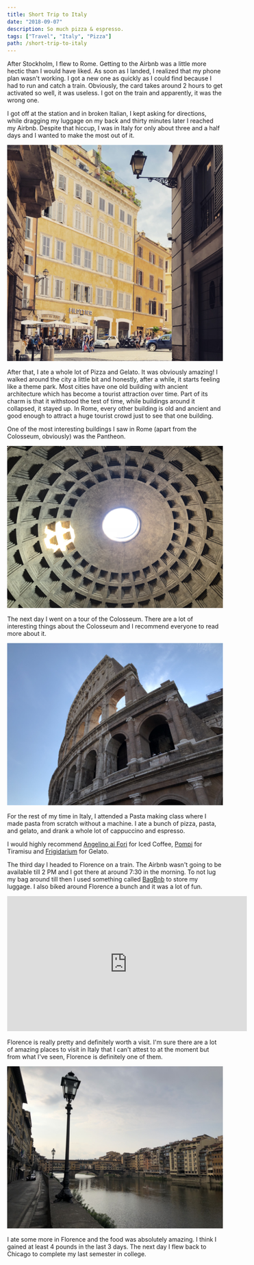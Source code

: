```yaml
---
title: Short Trip to Italy
date: "2018-09-07"
description: So much pizza & espresso.
tags: ["Travel", "Italy", "Pizza"]
path: /short-trip-to-italy
---
```


After Stockholm, I flew to Rome. Getting to the Airbnb was a little more hectic than I would have liked. As soon as I landed, I realized that my phone plan wasn't working. I got a new one as quickly as I could find because I had to run and catch a train. Obviously, the card takes around 2 hours to get activated so well, it was useless. I got on the train and apparently, it was the wrong one.

I got off at the station and in broken Italian, I kept asking for directions,
while dragging my luggage on my back and thirty minutes later I reached my Airbnb. Despite that hiccup, I was in Italy for only about three and a half days and I wanted to make the most out of it.

![(Img 1) A random street in Rome](../images/2018-09-07-short-trip-to-italy/rome_building.jpg)

After that, I ate a whole lot of Pizza and Gelato. It was obviously amazing! I walked around the city a little bit and honestly, after a while, it starts feeling like a theme park. Most cities have one old building with ancient architecture which has become a tourist attraction over time. Part of its charm is that it withstood the test of time, while buildings around it collapsed, it stayed up. In Rome, every other building is old and ancient and good enough to attract a huge tourist crowd just to see that one building.

One of the most interesting buildings I saw in Rome (apart from the Colosseum, obviously) was the Pantheon.

![(Img 2) The Pantheon, Rome](../images/2018-09-07-short-trip-to-italy/pantheon.jpg)

The next day I went on a tour of the Colosseum. There are a lot of interesting things about the Colosseum and I recommend everyone to read more about it.

![(Img 3) The Colosseum, Rome](../images/2018-09-07-short-trip-to-italy/colosseum.jpg)

For the rest of my time in Italy, I attended a Pasta making class where I made pasta from scratch without a machine. I ate a bunch of pizza, pasta, and gelato, and drank a whole lot of cappuccino and espresso.

I would highly recommend [Angelino ai Fori](https://www.yelp.com/biz/angelino-ai-fori-roma-4)
for Iced Coffee, [Pompi](https://barpompi.it/) for Tiramisu
and [Frigidarium](https://www.yelp.com/biz/frigidarium-roma) for Gelato.

The third day I headed to Florence on a train. The Airbnb wasn't going to be available till 2 PM and I got there at around 7:30 in the morning. To not lug my bag around till then I used something called [BagBnb](https://bagbnb.com/) to store my luggage. I also biked around Florence a bunch and it was a lot of fun.

<iframe width="560" height="315" margin="auto" src="https://www.youtube.com/embed/dV8vAxrqYq8" frameborder="0" allow="accelerometer; autoplay; encrypted-media; gyroscope; picture-in-picture" allowfullscreen></iframe>

Florence is really pretty and definitely worth a visit. I'm sure there are a lot of amazing places to visit in Italy that I can't attest to at the moment but from what I've seen, Florence is definitely one of them.

![(Img 4) A Canal in Florence](../images/2018-09-07-short-trip-to-italy/florence_canal.jpg)

I ate some more in Florence and the food was absolutely amazing. I think I gained at least 4 pounds in the last 3 days. The next day I flew back to Chicago to complete my last semester in college.
